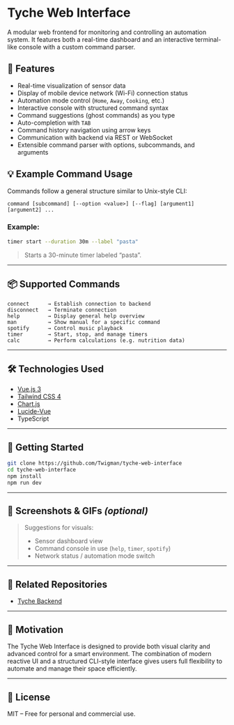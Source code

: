 # Tyche Web Interface

A modular web frontend for monitoring and controlling an automation system. It features both a real-time dashboard and an interactive terminal-like console with a custom command parser.

## 🔧 Features

- Real-time visualization of sensor data
- Display of mobile device network (Wi-Fi) connection status
- Automation mode control (`Home`, `Away`, `Cooking`, etc.)
- Interactive console with structured command syntax
- Command suggestions (ghost commands) as you type
- Auto-completion with `TAB`
- Command history navigation using arrow keys
- Communication with backend via REST or WebSocket
- Extensible command parser with options, subcommands, and arguments

## 💡 Example Command Usage

Commands follow a general structure similar to Unix-style CLI:

```
command [subcommand] [--option <value>] [--flag] [argument1] [argument2] ...
```

### Example:
```bash
timer start --duration 30m --label "pasta"
```

> Starts a 30-minute timer labeled “pasta”.

---

## 📦 Supported Commands

```
connect      → Establish connection to backend
disconnect   → Terminate connection
help         → Display general help overview
man          → Show manual for a specific command
spotify      → Control music playback
timer        → Start, stop, and manage timers
calc         → Perform calculations (e.g. nutrition data)
```

---

## 🛠️ Technologies Used

- [Vue.js 3](https://vuejs.org/)
- [Tailwind CSS 4](https://tailwindcss.com/)
- [Chart.js](https://www.chartjs.org/)
- [Lucide-Vue](https://lucide.dev/icons)
- TypeScript

---

## 🚀 Getting Started

```bash
git clone https://github.com/Twigman/tyche-web-interface
cd tyche-web-interface
npm install
npm run dev
```

---

## 📸 Screenshots & GIFs *(optional)*

> Suggestions for visuals:
> - Sensor dashboard view
> - Command console in use (`help`, `timer`, `spotify`)
> - Network status / automation mode switch

---

## 🔗 Related Repositories

- [Tyche Backend](https://github.com/Twigman/tyche)

---

## 🙋 Motivation

The Tyche Web Interface is designed to provide both visual clarity and advanced control for a smart environment. The combination of modern reactive UI and a structured CLI-style interface gives users full flexibility to automate and manage their space efficiently.

---

## 📄 License

MIT – Free for personal and commercial use.
